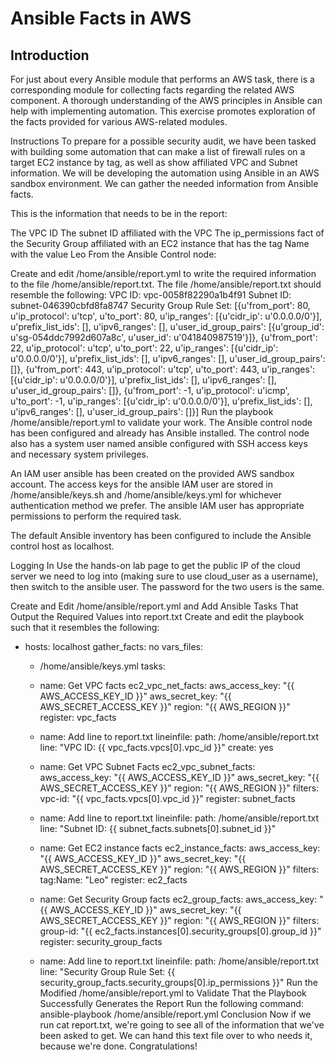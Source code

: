 # Ansible Facts in AWS
## Introduction
For just about every Ansible module that performs an AWS task, there is a corresponding module for collecting facts regarding the related AWS component. A thorough understanding of the AWS principles in Ansible can help with implementing automation. This exercise promotes exploration of the facts provided for various AWS-related modules.

Instructions
To prepare for a possible security audit, we have been tasked with building some automation that can make a list of firewall rules on a target EC2 instance by tag, as well as show affiliated VPC and Subnet information. We will be developing the automation using Ansible in an AWS sandbox environment. We can gather the needed information from Ansible facts.

This is the information that needs to be in the report:

The VPC ID
The subnet ID affiliated with the VPC
The ip_permissions fact of the Security Group affiliated with an EC2 instance that has the tag Name with the value Leo
From the Ansible Control node:

Create and edit /home/ansible/report.yml to write the required information to the file /home/ansible/report.txt.
The file /home/ansible/report.txt should resemble the following:
  VPC ID: vpc-0058f82290a1b4f91
  Subnet ID: subnet-046390cbfd8fa8747
  Security Group Rule Set: [{u'from_port': 80, u'ip_protocol': u'tcp', u'to_port': 80, u'ip_ranges': [{u'cidr_ip': u'0.0.0.0/0'}], u'prefix_list_ids': [], u'ipv6_ranges': [], u'user_id_group_pairs': [{u'group_id': u'sg-054ddc7992d607a8c', u'user_id': u'041840987519'}]}, {u'from_port': 22, u'ip_protocol': u'tcp', u'to_port': 22, u'ip_ranges': [{u'cidr_ip': u'0.0.0.0/0'}], u'prefix_list_ids': [], u'ipv6_ranges': [], u'user_id_group_pairs': []}, {u'from_port': 443, u'ip_protocol': u'tcp', u'to_port': 443, u'ip_ranges': [{u'cidr_ip': u'0.0.0.0/0'}], u'prefix_list_ids': [], u'ipv6_ranges': [], u'user_id_group_pairs': []}, {u'from_port': -1, u'ip_protocol': u'icmp', u'to_port': -1, u'ip_ranges': [{u'cidr_ip': u'0.0.0.0/0'}], u'prefix_list_ids': [], u'ipv6_ranges': [], u'user_id_group_pairs': []}]
Run the playbook /home/ansible/report.yml to validate your work.
The Ansible control node has been configured and already has Ansible installed. The control node also has a system user named ansible configured with SSH access keys and necessary system privileges.

An IAM user ansible has been created on the provided AWS sandbox account. The access keys for the ansible IAM user are stored in /home/ansible/keys.sh and /home/ansible/keys.yml for whichever authentication method we prefer. The ansible IAM user has appropriate permissions to perform the required task.

The default Ansible inventory has been configured to include the Ansible control host as localhost.

Logging In
Use the hands-on lab page to get the public IP of the cloud server we need to log into (making sure to use cloud_user as a username), then switch to the ansible user. The password for the two users is the same.

Create and Edit /home/ansible/report.yml and Add Ansible Tasks That Output the Required Values into report.txt
Create and edit the playbook such that it resembles the following:

- hosts: localhost
  gather_facts: no
  vars_files:
    - /home/ansible/keys.yml
  tasks:
    - name: Get VPC facts
      ec2_vpc_net_facts:
        aws_access_key: "{{ AWS_ACCESS_KEY_ID }}"
        aws_secret_key: "{{ AWS_SECRET_ACCESS_KEY }}"
        region: "{{ AWS_REGION }}"
      register: vpc_facts
    - name: Add line to report.txt
      lineinfile:
        path: /home/ansible/report.txt
        line: "VPC ID: {{ vpc_facts.vpcs[0].vpc_id }}"
        create: yes

    - name: Get VPC Subnet Facts
      ec2_vpc_subnet_facts:
        aws_access_key: "{{ AWS_ACCESS_KEY_ID }}"
        aws_secret_key: "{{ AWS_SECRET_ACCESS_KEY }}"
        region: "{{ AWS_REGION }}"
        filters:
          vpc-id: "{{ vpc_facts.vpcs[0].vpc_id }}"
      register: subnet_facts
    - name: Add line to report.txt
      lineinfile:
        path: /home/ansible/report.txt
        line: "Subnet ID: {{ subnet_facts.subnets[0].subnet_id }}"

    - name: Get EC2 instance facts
      ec2_instance_facts:
        aws_access_key: "{{ AWS_ACCESS_KEY_ID }}"
        aws_secret_key: "{{ AWS_SECRET_ACCESS_KEY }}"
        region: "{{ AWS_REGION }}"
        filters:
          tag:Name: "Leo"
      register: ec2_facts

    - name: Get Security Group facts
      ec2_group_facts:
        aws_access_key: "{{ AWS_ACCESS_KEY_ID }}"
        aws_secret_key: "{{ AWS_SECRET_ACCESS_KEY }}"
        region: "{{ AWS_REGION }}"
        filters:
          group-id: "{{ ec2_facts.instances[0].security_groups[0].group_id }}"
      register: security_group_facts
    - name: Add line to report.txt
      lineinfile:
        path: /home/ansible/report.txt
        line: "Security Group Rule Set: {{ security_group_facts.security_groups[0].ip_permissions }}"
Run the Modified /home/ansible/report.yml to Validate That the Playbook Successfully Generates the Report
Run the following command:
ansible-playbook /home/ansible/report.yml
Conclusion
Now if we run cat report.txt, we're going to see all of the information that we've been asked to get. We can hand this text file over to who needs it, because we're done. Congratulations!

